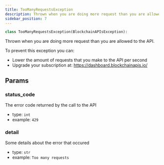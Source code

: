 ```yaml
---
title: TooManyRequestsException
description: Thrown when you are doing more request than you are allowed to the API.
sidebar_position: 7
---
```


```py
class TooManyRequestsException(BlockchainAPIsException):
```

Thrown when you are doing more request than you are allowed to the API.

To prevent this exception you can:
- Lower the amount of requests that you make to the API per second
- Upgrade your subscription at: https://dashboard.blockchainapis.io/

## Params

### status_code

The error code returned by the call to the API
- type: `int`
- example: ` 429
    `

### detail

Some details about the error that occured
- type: `str`
- example: `
    Too many requests
    `

